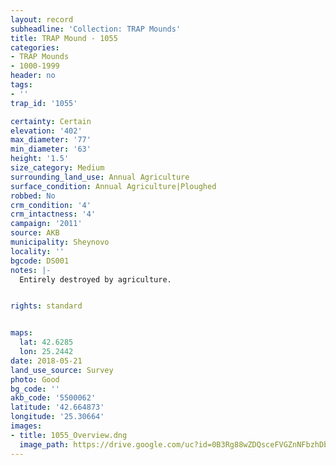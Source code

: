 ```yaml
---
layout: record
subheadline: 'Collection: TRAP Mounds'
title: TRAP Mound - 1055
categories:
- TRAP Mounds
- 1000-1999
header: no
tags:
- ''
trap_id: '1055'

certainty: Certain
elevation: '402'
max_diameter: '77'
min_diameter: '63'
height: '1.5'
size_category: Medium
surrounding_land_use: Annual Agriculture
surface_condition: Annual Agriculture|Ploughed
robbed: No
crm_condition: '4'
crm_intactness: '4'
campaign: '2011'
source: AKB
municipality: Sheynovo
locality: ''
bgcode: DS001
notes: |-
  Entirely destroyed by agriculture.


rights: standard


maps:
  lat: 42.6285
  lon: 25.2442
date: 2018-05-21
land_use_source: Survey
photo: Good
bg_code: ''
akb_code: '5500062'
latitude: '42.664873'
longitude: '25.30664'
images:
- title: 1055_Overview.dng
  image_path: https://drive.google.com/uc?id=0B3Rg88wZDQsceFVGZnNFbzhDb2s
---
```

